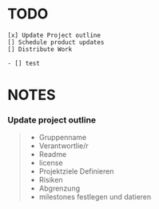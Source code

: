 # TODO

    [x] Update Project outline
    [] Schedule product updates
    [] Distribute Work

    - [] test 

# NOTES

### Update project outline

> * Gruppenname 
> * Verantwortlie/r
> * Readme 
> * license 
> * Projektziele Definieren
> * Risiken
> * Abgrenzung
> * milestones festlegen und datieren



